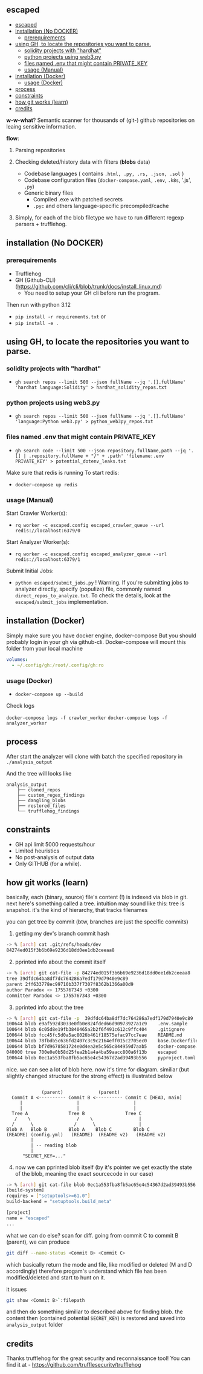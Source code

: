 ## escaped

- [escaped](#escaped)
- [installation (No DOCKER)](#installation-no-docker)
  - [prerequirements](#prerequirements)
- [using GH, to locate the repositories you want to parse.](#using-gh-to-locate-the-repositories-you-want-to-parse)
  - [solidity projects with "hardhat"](#solidity-projects-with-hardhat)
  - [python projects using web3.py](#python-projects-using-web3py)
  - [files named .env that might contain PRIVATE\_KEY](#files-named-env-that-might-contain-private_key)
  - [usage (Manual)](#usage-manual)
- [installation (Docker)](#installation-docker)
  - [usage (Docker)](#usage-docker)
- [process](#process)
- [constraints](#constraints)
- [how git works (learn)](#how-git-works-learn)
- [credits](#credits)

**w-w-what**? Semantic scanner for thousands of (git-) github repositories on leaing sensitive information.

**flow**:
1. Parsing repositories
2. Checking deleted/history data with filters (**blobs** data)
    - Codebase languages ( contains `.html, .py, .rs, .json, .sol` )
    - Codebase configuration files (`docker-compose.yaml`, `.env`, `.k8s`, '.js', `.py`)
    - Generic binary files 
        - Compiled .exe with patched secrets 
        - `.pyc` and others language-specific precompiled/cache  

3. Simply, for each of the blob filetype we have to run different regexp parsers + trufflehog.

## installation (No DOCKER) 

### prerequirements 
- Trufflehog 
- GH (Github-CLI) (https://github.com/cli/cli/blob/trunk/docs/install_linux.md)
    - You need to setup your GH cli before run the program.

Then run with python 3.12 
- `pip install -r requirements.txt`
or 
- `pip install -e .`

## using GH, to locate the repositories you want to parse. 

### solidity projects with "hardhat"
- `gh search repos --limit 500 --json fullName --jq '.[].fullName' 'hardhat language:Solidity' > hardhat_solidity_repos.txt`

### python projects using web3.py
- `gh search repos --limit 500 --json fullName --jq '.[].fullName' 'language:Python web3.py' > python_web3py_repos.txt`

### files named .env that might contain PRIVATE_KEY
- `gh search code --limit 500 --json repository.fullName,path --jq '.[] | .repository.fullName + "/" + .path' 'filename:.env PRIVATE_KEY' > potential_dotenv_leaks.txt`


Make sure that redis is running 
To start redis:
- `docker-compose up redis`

### usage (Manual) 

Start Crawler Worker(s):
- `rq worker -c escaped.config escaped_crawler_queue --url redis://localhost:6379/0`

Start Analyzer Worker(s):
- `rq worker -c escaped.config escaped_analyzer_queue --url redis://localhost:6379/1`

Submit Initial Jobs:
- `python escaped/submit_jobs.py`
! Warning. If you're submitting jobs to analyzer directly, specify (populize) file, commonly named `direct_repos_to_analyze.txt`. 
To check the details, look at the `escaped/submit_jobs` implementation.

## installation (Docker)

Simply make sure you have docker engine, docker-compose
But you should probably login in your gh via github-cli. Docker-compose will mount this folder from your local machine 
```yaml
volumes:
  - ~/.config/gh:/root/.config/gh:ro
```

### usage (Docker) 
- `docker-compose up --build`

Check logs 

`docker-compose logs -f crawler_worker`
`docker-compose logs -f analyzer_worker`


## process
After start the analyzer will clone with batch the specified repository in 
`./analysis_output`

And the tree will looks like

```
analysis_output
    ├── cloned_repos 
    ├── custom_regex_findings
    ├── dangling_blobs
    ├── restored_files
    └── trufflehog_findings
```

## constraints 
- GH api limit 5000 requests/hour
- Limited heuristics
- No post-analysis of output data 
- Only GITHUB (for a while).

## how git works (learn)

basically, each (binary, source) file's content (!) is indexed via blob in git.
next here's something called a tree. intuition may sound like this: tree is snapshot. 
it's the kind of hierarchy, that tracks filenames 

you can get tree by commit (btw, branches are just the specific commits)

1. getting my dev's branch commit hash 
```sh
-> % [arch] cat .git/refs/heads/dev
84274ed015f3b6b69e9236d18dd0ee1db2ceeaa8
```

2. pprinted info about the commit itself
```sh
-> % [arch] git cat-file -p 84274ed015f3b6b69e9236d18dd0ee1db2ceeaa8
tree 39dfdc64ba8df7dc764286a7edf179d7940e9c89
parent 2ff633778ec99710b337f7307f8362b1366a00d9
author Paradox <> 1755767343 +0300
committer Paradox <> 1755767343 +0300
```
3. pprinted info about the tree 
```sh
-> % [arch] git cat-file -p  39dfdc64ba8df7dc764286a7edf179d7940e9c89
100644 blob e9af592d3033e0fb0e824fded66d90973927a1c9    .env.sample
100644 blob 6c05d8e19fb3840465a2b2f6f491c612c9ffc404    .gitignore
100644 blob fcc45fc5d0a5ac8026b461f18575efac97cc7eae    README.md
100644 blob 78fbdb5c636fd2407c3c9c2164eff015c2705ec0    base.Dockerfile
100644 blob bf7d9678581724e0d4ea2e5c565c844959d7aab5    docker-compose.yml
040000 tree 700e0e0b58d25fea2b1a4a4ba59aacc800a6f13b    escaped
100644 blob 0ec1a553fba8fb5ac65e4c54367d2ad39493b556    pyproject.toml
```

nice. we can see a lot of blob here. now it's time for diagram. similiar (but slightly changed structure for the strong effect) is illustrated below

```ascii

             (parent)             (parent)
  Commit A <---------- Commit B <---------- Commit C [HEAD, main]
     |                    |                    |
     |                    |                    |
  Tree A               Tree B               Tree C
   /    \                 /    \                 |
  /      \               /      \                |
Blob A   Blob B        Blob A    Blob C        Blob C
(README) (config.yml)   (README)  (README v2)   (README v2)
         |
         | -- reading blob 
         |
      "SECRET_KEY=..."
```

4. now we can pprinted blob itself (by it's pointer we get exactly the state of the blob, meaning the exact sourcecode in our case)
```sh
-> % [arch] git cat-file blob 0ec1a553fba8fb5ac65e4c54367d2ad39493b556
[build-system]
requires = ["setuptools>=61.0"]
build-backend = "setuptools.build_meta"

[project]
name = "escaped"
...
```

what we can do else?
scan for diff. 
going from commit C to commit B (parent), we can produce 
```sh 
git diff --name-status <Commit B> <Commit C>
```
which basically return the mode and file, like modified or deleted (M and D accordingly)
therefore progam's understand which file has been modified/deleted
and start to hunt on it.

it issues
```sh
git show <Commit B>`:filepath
```

and then do something similiar to described above for finding blob.
the content then (contained potential `SECRET_KEY`) is restored and saved into `analysis_output` folder


## credits 

Thanks trufflehog for the great security and reconnaissance tool!
You can find it at - https://github.com/trufflesecurity/trufflehog